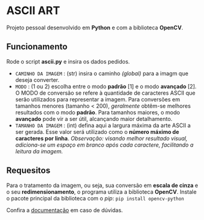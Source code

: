 # ASCII ART

Projeto pessoal desenvolvido em **Python** e com a biblioteca **OpenCV**.

## Funcionamento

Rode o script **ascii.py** e insira os dados pedidos. 

- `CAMINHO DA IMAGEM` : (str) insira o caminho *(global)* para a imagm que deseja converter.
- `MODO` : (1 ou 2) escolha entre o modo **padrão** \[1] e o modo **avançado** \[2]. O MODO de conversão se refere à quantidade de caracteres ASCII que serão utilizados para representar a imagem. Para conversões em tamanhos menores (tamanho < 200), *geralmente* obtêm-se melhores resultados com o modo **padrão**. Para tamanhos maiores, o modo **avançado** pode vir a ser útil, alcançando maior detalhamento.
- `TAMANHO DA IMAGEM` : (int) defina aqui a largura máxima da arte ASCII a ser gerada. Esse valor será utilizado como o **número máximo de caracteres por linha**. _Observação: visando melhor resultado visual, adiciona-se um espaço em branco após cada caractere, facilitando a leitura da imagem._

## Requesitos

Para o tratamento da imagem, ou seja, sua conversão em **escala de cinza** e o seu **redimensionamento**, o programa utiliza a biblioteca **OpenCV**.
Instale o pacote principal da biblioteca com o *pip*: `pip install opencv-python`

Confira a [documentação](https://pypi.org/project/opencv-python/) em caso de dúvidas.
